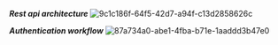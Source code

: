 ***Rest api architecture***
![9c1c186f-64f5-42d7-a94f-c13d2858626c](https://github.com/user-attachments/assets/7d9390db-97db-4c4e-92f0-5b761ef0116b)



***Authentication workflow***
![87a734a0-abe1-4fba-b71e-1aaddd3b47e0](https://github.com/user-attachments/assets/41396157-c185-41ad-9ebb-1a22d9f50719)
